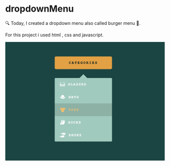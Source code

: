 # dropdownMenu

<p> 🔍 Today, I created a dropdown menu also called burger menu 🍔.</p>

<p> For this project i used html , css and javascript.</p>


<img src='./dropdown.png' weight='200'>

